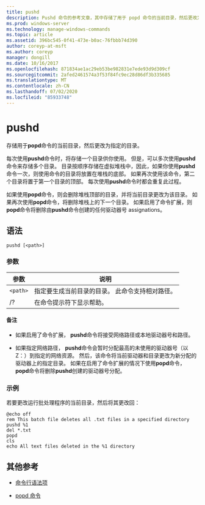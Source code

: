 ```yaml
---
title: pushd
description: Pushd 命令的参考文章，其中存储了用于 popd 命令的当前目录，然后更改为指定的目录。
ms.prod: windows-server
ms.technology: manage-windows-commands
ms.topic: article
ms.assetid: 396bc545-0f41-473e-b0ac-76fbbb74d390
author: coreyp-at-msft
ms.author: coreyp
manager: dongill
ms.date: 10/16/2017
ms.openlocfilehash: 871834ae1ac29eb53be982831e7ede93d9d309cf
ms.sourcegitcommit: 2afed2461574a3f53f84fc9ec28d86df3b335685
ms.translationtype: MT
ms.contentlocale: zh-CN
ms.lasthandoff: 07/02/2020
ms.locfileid: "85933748"
---
```

# <a name="pushd"></a>pushd

存储用于**popd**命令的当前目录，然后更改为指定的目录。

每次使用**pushd**命令时，将存储一个目录供你使用。 但是，可以多次使用**pushd**命令来存储多个目录。 目录按顺序存储在虚拟堆栈中，因此，如果你使用**pushd**命令一次，则使用命令的目录将放置在堆栈的底部。 如果再次使用该命令，第二个目录将置于第一个目录的顶部。 每次使用**pushd**命令时都会重复此过程。

如果使用**popd**命令，则会删除堆栈顶部的目录，并将当前目录更改为该目录。 如果再次使用**popd**命令，将删除堆栈上的下一个目录。 如果启用了命令扩展，则**popd**命令将删除由**pushd**命令创建的任何驱动器号 assignations。

## <a name="syntax"></a>语法

```
pushd [<path>]
```

### <a name="parameters"></a>参数

| 参数 | 说明 |
|--|--|
| `<path>` | 指定要生成当前目录的目录。 此命令支持相对路径。 |
| /? | 在命令提示符下显示帮助。 |

#### <a name="remarks"></a>备注

- 如果启用了命令扩展， **pushd**命令将接受网络路径或本地驱动器号和路径。

- 如果指定网络路径， **pushd**命令会暂时分配最高的未使用的驱动器号（以 Z：）到指定的网络资源。 然后，该命令将当前驱动器和目录更改为新分配的驱动器上的指定目录。 如果在启用了命令扩展的情况下使用**popd**命令， **popd**命令将删除**pushd**创建的驱动器号分配。

### <a name="examples"></a>示例

若要更改运行批处理程序的当前目录，然后将其更改回：

```
@echo off
rem This batch file deletes all .txt files in a specified directory
pushd %1
del *.txt
popd
cls
echo All text files deleted in the %1 directory
```

## <a name="additional-references"></a>其他参考

- [命令行语法项](command-line-syntax-key.md)

- [popd 命令](popd.md)
